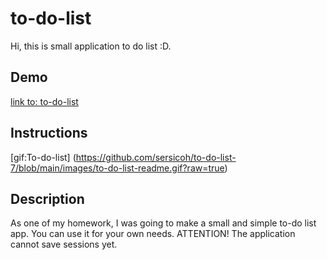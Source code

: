 # to-do-list
Hi, this is small application to do list :D. 
## Demo
[link to: to-do-list](https://sersicoh.github.io/to-do-list/)
## Instructions
[gif:To-do-list] (https://github.com/sersicoh/to-do-list-7/blob/main/images/to-do-list-readme.gif?raw=true)
## Description
As one of my homework, I was going to make a small and simple to-do list app. You can use it for your own needs. 
ATTENTION! The application cannot save sessions yet.
